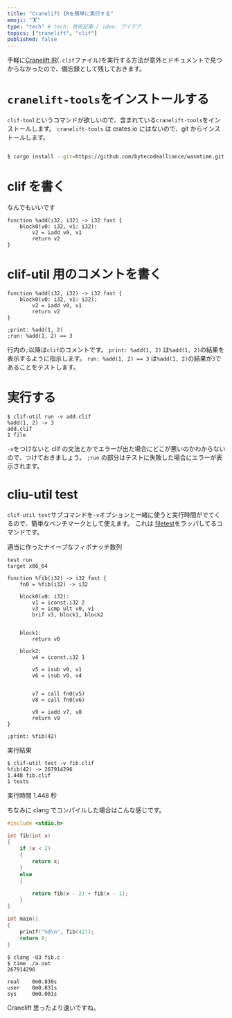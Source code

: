 ```yaml
---
title: "Cranelift IRを簡単に実行する"
emoji: "🏋"
type: "tech" # tech: 技術記事 / idea: アイデア
topics: ["cranelift", "clif"]
published: false
---
```


手軽に[Cranelift IR](https://github.com/bytecodealliance/wasmtime/blob/main/cranelift/docs/ir.md)(`.clif`ファイル)を実行する方法が意外とドキュメントで見つからなかったので、備忘録として残しておきます。

# `cranelift-tools`をインストールする

`clif-tool`というコマンドが欲しいので、含まれている`cranelift-tools`をインストールします。
`cranelift-tools` は crates.io にはないので、git からインストールします。

```bash

$ cargo install --git=https://github.com/bytecodealliance/wasmtime.git cranelift-tools

```

# clif を書く

なんでもいいです

```clif:add.clif
function %add(i32, i32) -> i32 fast {
    block0(v0: i32, v1: i32):
        v2 = iadd v0, v1
        return v2
}
```

# clif-util 用のコメントを書く

```clif:add.clif
function %add(i32, i32) -> i32 fast {
    block0(v0: i32, v1: i32):
        v2 = iadd v0, v1
        return v2
}

;print: %add(1, 2)
;run: %add(1, 2) == 3
```

行内の`;`以降は`clif`のコメントです。
`print: %add(1, 2)` は`%add(1, 2)`の結果を表示するように指示します。
`run: %add(1, 2) == 3` は`%add(1, 2)`の結果が`3`であることをテストします。

# 実行する

```
$ clif-util run -v add.clif
%add(1, 2) -> 3
add.clif
1 file
```

`-v`をつけないと clif の文法とかでエラーが出た場合にどこが悪いのかわからないので、つけておきましょう。
`;run` の部分はテストに失敗した場合にエラーが表示されます。

# cliu-util test

`clif-util test`サブコマンドを`-v`オプションと一緒に使うと実行時間がでてくるので、簡単なベンチマークとして使えます。
これは [filetest](https://github.com/bytecodealliance/wasmtime/blob/main/cranelift/filetests/README.md)をラッパしてるコマンドです。

適当に作ったナイーブなフィボナッチ数列

```clif:fib.clif
test run
target x86_64

function %fib(i32) -> i32 fast {
	fn0 = %fib(i32) -> i32

	block0(v0: i32):
		v1 = iconst.i32 2
		v3 = icmp ult v0, v1
		brif v3, block1, block2


	block1:
		return v0

	block2:
		v4 = iconst.i32 1

		v5 = isub v0, v1
		v6 = isub v0, v4


		v7 = call fn0(v5)
		v8 = call fn0(v6)

		v9 = iadd v7, v8
		return v9
}

;print: %fib(42)
```

実行結果

```
$ clif-util test -v fib.clif
%fib(42) -> 267914296
1.448 fib.clif
1 tests
```

実行時間 1.448 秒

ちなみに clang でコンパイルした場合はこんな感じです。

```c:fib.c
#include <stdio.h>

int fib(int x)
{
	if (x < 2)
	{
		return x;
	}
	else
	{

		return fib(x - 2) + fib(x - 1);
	}
}

int main()
{
	printf("%d\n", fib(42));
	return 0;
}
```

```
$ clang -O3 fib.c
$ time ./a.out
267914296

real    0m0.830s
user    0m0.831s
sys     0m0.001s
```

Cranelift 思ったより速いですね。
